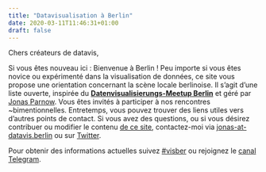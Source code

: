 ```yaml
---
title: "Datavisualisation à Berlin"
date: 2020-03-11T11:46:31+01:00
draft: false
---
```


Chers créateurs de datavis,

Si vous êtes nouveau ici : Bienvenue à Berlin ! Peu importe si vous êtes novice ou expérimenté dans la visualisation de données, ce site vous propose une orientation concernant la scène locale berlinoise. Il s’agit d’une liste ouverte, inspirée du **[Datenvisualisierungs-Meetup Berlin](https://www.meetup.com/de-DE/Data-Visualization-Berlin/)** et géré par [Jonas Parnow](https://jonasparnow.com). Vous êtes invités à participer à nos rencontres ~bimentionnelles. Entretemps, vous pouvez trouver des liens utiles vers d’autres points de contact. Si vous avez des questions, ou si vous désirez contribuer ou modifier le contenu [de ce site](https://github.com/Data-Visualization-Berlin/Datavis-Berlin-Website), contactez-moi via [jonas-at-datavis.berlin](mailto:jonas-at-datavis.berlin) ou sur [Twitter](https://twitter.com/zeto).

Pour obtenir des informations actuelles suivez [#visber](https://twitter.com/hashtag/visber) ou rejoignez le [canal Telegram](http://t.me/visber).
